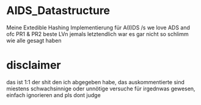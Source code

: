 # AIDS_Datastructure
Meine Extedible Hashing Implementierung für A(I)DS
/s we love ADS and ofc PR1 & PR2 beste LVn jemals
letztendlich war es gar nicht so schlimm wie alle gesagt haben
# disclaimer
das ist 1:1 der shit den ich abgegeben habe, das auskommentierte sind miestens schwachsinnige oder unnötige versuche für irgednwas gewesen, einfach ignorieren
and pls dont judge
